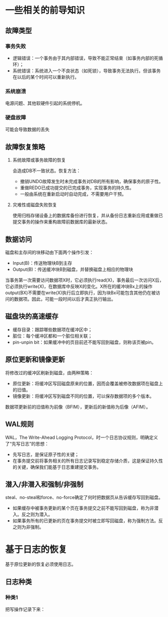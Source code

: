 # 一些相关的前导知识

## 故障类型

### 事务失败

- 逻辑错误：一个事务由于其内部错误，导致不能正常结束（如事务内部的死循环）；
- 系统错误：系统进入一个不良状态（如死锁），导致事务无法执行。但该事务在以后的某个时间可以重新执行。

### 系统崩溃

电源问题、其他软硬件引起的系统停机。

### 硬盘故障

可能会导致数据的丢失

## 故障恢复策略

1. 系统故障或事务故障的恢复

   会造成DB不一致状态。恢复方法：

   - 撤销UNDO故障发生时未完成事务对DB的所有影响，确保事务的原子性。
   - 重做REDO已成功提交的已完成事务，实现事务的持久性。
   - 一般由系统在重新启动时自动完成，不需要用户干预。

2. 灾难性或磁盘失败恢复

   使用归档存储设备上的数据库备份进行恢复，并从备份日志重新应用或重做已提交事务的操作来重构故障前数据库的最新状态。

## 数据访问

磁盘和主存间的块移动由下面两个操作引发：

- Input(B)：传送物理块B到主存
- Output(B)：传送缓冲块B到磁盘，并替换磁盘上相应的物理块

当事务第一次需要访问数据项X时，它必须执行read(X)，事务最后一次访问X后，它必须执行write(X)，在数据库中反映X的变化。X所在的缓冲块Bx上的操作output(BX)不需要在write(X)执行后立即执行，因为块Bx可能包含其他仍在被访问的数据项。因此，可能一段时间以后才真正执行输出。

## 磁盘块的高速缓存

- 缓存目录：跟踪哪些数据项在缓冲区中；
- 脏位：每个缓冲区都和一个脏位相关联；
- pin-unpin bit：如果缓冲中的页目前还不能写回到磁盘，则称该页被pin。

## 原位更新和镜像更新

将修改过的缓冲区刷新到磁盘，由两种策略：

- 原位更新：将缓冲区写回磁盘原来的位置，因而会覆盖被修改数据项在磁盘上的旧值。
- 镜像更新：将缓冲区写到磁盘不同的位置，可以保存数据项的多个版本。

数据项更新前的旧值称为前像（BFIM），更新后的新值称为后像（AFIM）。

## WAL规则

WAL，The Write-Ahead Logging Protocol，时一个日志协议规则，明确定义了“先写日志”的思想：

- 先写日志，是保证原子性的关键；
- 在事务提交前将事务相关的所有日志记录写到稳定存储介质，这是保证持久性的关键，确保我们能基于日志重建提交事务。

## 潜入/非潜入和强制/非强制

steal、no-steal和force、no-force确定了何时把数据页从告诉缓存写回到磁盘。

- 如果缓存中被事务更新的某个页在事务提交之前不能写回到磁盘，称为非潜入。反之则为潜入。
- 如果事务所有的已更新的页在事务提交时被立即写回磁盘，称为强制方法。反之则为非强制。

# 基于日志的恢复

基于原位更新的恢复必须使用日志。

## 日志种类

### 种类1

把写操作记录下来：